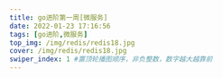 ```yaml
---
title: go进阶第一周[微服务]
date: 2022-01-23 17:16:56
tags: [go进阶,微服务]
top_img: /img/redis/redis18.jpg
cover: /img/redis/redis18.jpg
swiper_index: 1 #置顶轮播图顺序，非负整数，数字越大越靠前
---
```

